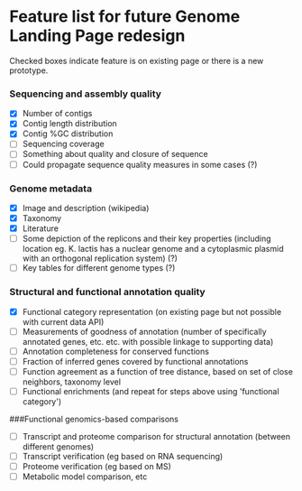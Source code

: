 # Feature list for future Genome Landing Page redesign

Checked boxes indicate feature is on existing page or there is a new prototype.

### Sequencing and assembly quality
- [X] Number of contigs
- [X] Contig length distribution
- [X] Contig %GC distribution
- [ ] Sequencing coverage
- [ ] Something about quality and closure of sequence
- [ ] Could propagate sequence quality measures in some cases (?)

### Genome metadata
- [X] Image and description (wikipedia)
- [X] Taxonomy
- [X] Literature
- [ ] Some depiction of the replicons and their key properties
(including location eg. K. lactis has a nuclear genome and a
cytoplasmic plasmid with an orthogonal replication system) (?)
- [ ] Key tables for different genome types (?)

### Structural and functional annotation quality
- [X] Functional category representation (on existing page but not possible with current data API)
- [ ] Measurements of goodness of annotation (number of specifically
annotated genes, etc. etc. with possible linkage to supporting data)
- [ ] Annotation completeness for conserved functions
- [ ] Fraction of inferred genes covered by functional annotations
- [ ] Function agreement as a function of tree distance, based on
set of close neighbors, taxonomy level
- [ ] Functional enrichments (and repeat for steps above using 'functional category')

###Functional genomics-based comparisons
- [ ] Transcript and proteome comparison for structural annotation (between different genomes)
- [ ] Transcript verification (eg based on RNA sequencing)
- [ ] Proteome verification (eg based on MS)
- [ ] Metabolic model comparison, etc
